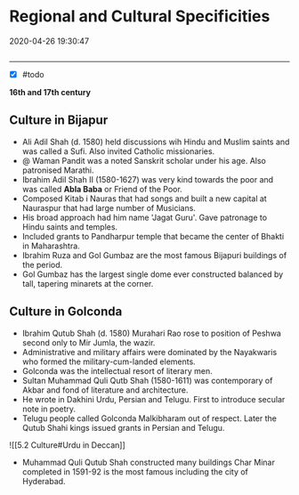 # Regional and Cultural Specificities

2020-04-26 19:30:47

```toc
```

---

- [x] #todo

**16th and 17th century**

## Culture in Bijapur

- Ali Adil Shah (d. 1580) held discussions wih Hindu and Muslim saints and was called a Sufi. Also invited Catholic missionaries.
- @ Waman Pandit was a noted Sanskrit scholar under his age. Also patronised Marathi.
- Ibrahim Adil Shah II (1580-1627) was very kind towards the poor and was called **Abla Baba** or Friend of the Poor.
- Composed Kitab i Nauras that had songs and built a new capital at Nauraspur that had large number of Musicians.
- His broad approach had him name 'Jagat Guru'. Gave patronage to Hindu saints and temples.
- Included grants to Pandharpur temple that became the center of Bhakti in Maharashtra.
- Ibrahim Ruza and Gol Gumbaz are the most famous Bijapuri buildings of the period.
- Gol Gumbaz has the largest single dome ever constructed balanced by tall, tapering minarets at the corner.

## Culture in Golconda

- Ibrahim Qutub Shah (d. 1580) Murahari Rao rose to position of Peshwa second only to Mir Jumla, the wazir.
- Administrative and military affairs were dominated by the Nayakwaris who formed the military-cum-landed elements.
- Golconda was the intellectual resort of literary men.
- Sultan Muhammad Quli Qutb Shah (1580-1611) was contemporary of Akbar and fond of literature and architecture.
- He wrote in Dakhini Urdu, Persian and Telugu. First to introduce secular note in poetry.
- Telugu people called Golconda Malkibharam out of respect. Later the Qutub Shahi kings issued grants in Persian and Telugu.

![[5.2 Culture#Urdu in Deccan]]

- Muhammad Quli Qutub Shah constructed many buildings Char Minar completed in 1591-92 is the most famous including the city of Hyderabad.
